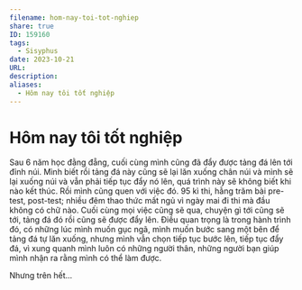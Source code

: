 ```yaml
---
filename: hom-nay-toi-tot-nghiep
share: true
ID: 159160
tags:
  - Sisyphus
date: 2023-10-21
URL: 
description: 
aliases:
  - Hôm nay tôi tốt nghiệp
---
```


# Hôm nay tôi tốt nghiệp

Sau 6 năm học đằng đẵng, cuối cùng mình cũng đã đẩy được tảng đá lên tới đỉnh núi. Mình biết rồi tảng đá này cũng sẽ lại lăn xuống chân núi và mình sẽ lại xuống núi và vẫn phải tiếp tục đẩy nó lên, quá trình này sẽ không biết khi nào kết thúc. Rồi mình cũng quen với việc đó. 95 kì thi, hằng trăm bài pre-test, post-test; nhiều đêm thao thức mất ngủ vì ngày mai đi thi mà đầu không có chữ nào. Cuối cùng mọi việc cũng sẽ qua, chuyện gì tới cũng sẽ tới, tảng đá đó rồi cũng sẽ được đẩy lên. Điều quan trọng là trong hành trình đó, có những lúc mình muốn gục ngã, mình muốn bước sang một bên để tảng đá tự lăn xuống, nhưng mình vẫn chọn tiếp tục bước lên, tiếp tục đẩy đá, vì xung quanh mình luôn có những người thân, những người bạn giúp mình nhận ra rằng mình có thể làm được.

Nhưng trên hết...


